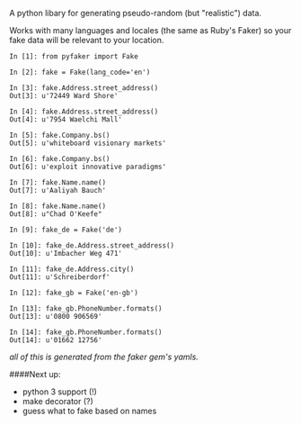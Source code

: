 A python libary for generating pseudo-random (but "realistic") data.


Works with many languages and locales (the same as Ruby's Faker) so your fake data will be relevant to your location.

```
In [1]: from pyfaker import Fake

In [2]: fake = Fake(lang_code='en')

In [3]: fake.Address.street_address()
Out[3]: u'72449 Ward Shore'

In [4]: fake.Address.street_address()
Out[4]: u'7954 Waelchi Mall'

In [5]: fake.Company.bs()
Out[5]: u'whiteboard visionary markets'

In [6]: fake.Company.bs()
Out[6]: u'exploit innovative paradigms'

In [7]: fake.Name.name()
Out[7]: u'Aaliyah Bauch'

In [8]: fake.Name.name()
Out[8]: u"Chad O'Keefe"

In [9]: fake_de = Fake('de')

In [10]: fake_de.Address.street_address()
Out[10]: u'Imbacher Weg 471'

In [11]: fake_de.Address.city()
Out[11]: u'Schreiberdorf'

In [12]: fake_gb = Fake('en-gb')

In [13]: fake_gb.PhoneNumber.formats()
Out[13]: u'0800 906569'

In [14]: fake_gb.PhoneNumber.formats()
Out[14]: u'01662 12756'

```
*all of this is generated from the faker gem's yamls.*



####Next up:

- python 3 support (!)
- make decorator (?)
- guess what to fake based on names